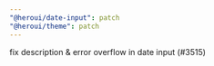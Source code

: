 ```yaml
---
"@heroui/date-input": patch
"@heroui/theme": patch
---
```


fix description & error overflow in date input (#3515)
